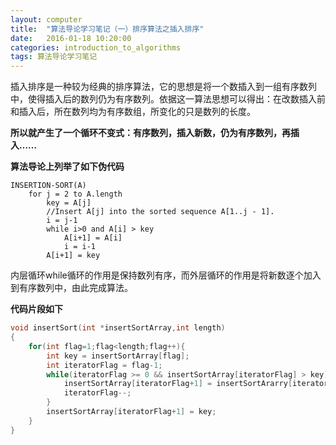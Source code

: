 ```yaml
---
layout: computer
title:  "算法导论学习笔记（一）排序算法之插入排序"
date:   2016-01-18 10:20:00
categories: introduction_to_algorithms
tags: 算法导论学习笔记
---
```


插入排序是一种较为经典的排序算法，它的思想是将一个数插入到一组有序数列中，使得插入后的数列仍为有序数列。依据这一算法思想可以得出：在改数插入前和插入后，所在数列均为有序数组，所变化的只是数列的长度。

**所以就产生了一个循环不变式：有序数列，插入新数，仍为有序数列，再插入……**

**算法导论上列举了如下伪代码**

```
INSERTION-SORT(A)
    for j = 2 to A.length
        key = A[j]
        //Insert A[j] into the sorted sequence A[1..j - 1].
        i = j-1
        while i>0 and A[i] > key
            A[i+1] = A[i]
            i = i-1
        A[i+1] = key
```

内层循环while循环的作用是保持数列有序，而外层循环的作用是将新数逐个加入到有序数列中，由此完成算法。

**代码片段如下**

```c++
void insertSort(int *insertSortArray,int length)
{
    for(int flag=1;flag<length;flag++){
        int key = insertSortArray[flag];
        int iteratorFlag = flag-1;
        while(iteratorFlag >= 0 && insertSortArray[iteratorFlag] > key){
            insertSortArray[iteratorFlag+1] = insertSortArarry[iteratorFlag];
            iteratorFlag--;
        }
        insertSortArray[iteratorFlag+1] = key;
    }
}
```

